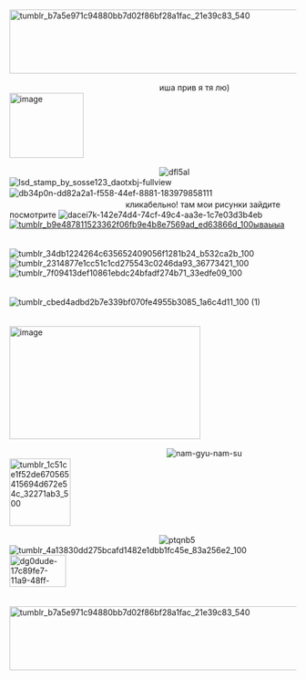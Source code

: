 
ㅤㅤ  ㅤㅤㅤㅤ  ㅤㅤㅤ  ㅤㅤ  ㅤ 
<img width="511" height="112" alt="tumblr_b7a5e971c94880bb7d02f86bf28a1fac_21e39c83_540" src="https://github.com/user-attachments/assets/cc87804e-f4ec-475f-b425-193056b68a7e" />

  ㅤ
ㅤㅤ ㅤㅤ ㅤㅤ  ㅤㅤㅤㅤ  ㅤㅤ  ㅤㅤ     ㅤㅤ  ㅤиша прив я тя лю) <a href="https://github.com/isha-su"><g src=""><img width="130" height="114" alt="image" src="https://github.com/user-attachments/assets/0faed6d0-4fcc-42c9-a297-90723ad4377b" />
</a>      

ㅤㅤ ㅤㅤ ㅤㅤ  ㅤㅤㅤㅤ  ㅤㅤ  ㅤㅤ     ㅤㅤ  ㅤㅤ ![dfl5al](https://github.com/user-attachments/assets/c0c94c9a-52f6-488f-9074-3763bfede2e9)![lsd_stamp_by_sosse123_daotxbj-fullview](https://github.com/user-attachments/assets/8a3a7afb-313b-4b33-8f3a-8e6c7c339ac0)![db34p0n-dd82a2a1-f558-44ef-8881-183979858111](https://github.com/user-attachments/assets/664b4cbe-9660-4d05-88ff-76c3c9c1af3a)ㅤㅤ  
ㅤㅤ ㅤㅤ ㅤㅤ  ㅤㅤㅤㅤ  ㅤㅤ  ㅤㅤ      кликабельно! там мои рисунки зайдите посмотрите ![dacei7k-142e74d4-74cf-49c4-aa3e-1c7e03d3b4eb](https://github.com/user-attachments/assets/dcbf48d5-c3ca-487c-b3bb-10cb6519104c) <a href="https://t.me/archie_arrr"><g src="">![tumblr_b9e487811523362f06fb9e4b8e7569ad_ed63866d_100ываыыа](https://github.com/user-attachments/assets/867f571f-f801-4e1b-a8c5-d40953bca633)                                                                        
</a>      

ㅤㅤ ㅤㅤ ㅤㅤ  ㅤㅤㅤㅤ  ㅤㅤ  ㅤㅤ     ㅤㅤ  ㅤㅤ ![tumblr_34db1224264c635652409056f1281b24_b532ca2b_100](https://github.com/user-attachments/assets/f281453a-9b44-4ef0-b43e-517d1a5dfb90)![tumblr_2314877e1cc51c1cd275543c0246da93_36773421_100](https://github.com/user-attachments/assets/53ffc23c-9791-49cc-b47c-42793d6d395b)![tumblr_7f09413def10861ebdc24bfadf274b71_33edfe09_100](https://github.com/user-attachments/assets/1d061e85-d38b-4288-b996-674929fb8adb)

ㅤㅤ ㅤㅤ ㅤㅤ  ㅤㅤㅤㅤ  ㅤㅤ  ㅤㅤ     ㅤㅤ  ㅤㅤ  ㅤㅤ ㅤ  ㅤㅤ ㅤ ![tumblr_cbed4adbd2b7e339bf070fe4955b3085_1a6c4d11_100 (1)](https://github.com/user-attachments/assets/cc16519e-ded8-4ff8-ab9d-e4e2f01b04a4)

ㅤㅤ ㅤㅤ ㅤㅤ  ㅤㅤㅤㅤ  ㅤㅤ  ㅤㅤ     ㅤㅤ  ㅤ<img width="335" height="198" alt="image" src="https://github.com/user-attachments/assets/b82e78de-24fa-4df5-bb4d-2100ad7e769f" />

ㅤㅤ ㅤㅤ ㅤㅤ  ㅤㅤㅤㅤ  ㅤㅤ  ㅤㅤ     ㅤㅤ  ㅤㅤ ㅤ![nam-gyu-nam-su](https://github.com/user-attachments/assets/e3c6050d-ba2f-48a7-9da1-b737fa6e9c3f)
  ㅤㅤ ㅤ<img width="107" height="118" alt="tumblr_1c51ce1f52de670565415694d672e54c_32271ab3_500" src="https://github.com/user-attachments/assets/ddd4d025-87dd-4755-898e-e680efc8e862" />


ㅤㅤ ㅤㅤ ㅤㅤ  ㅤㅤㅤㅤ  ㅤㅤ  ㅤㅤ     ㅤㅤ  ㅤㅤ ![ptqnb5](https://github.com/user-attachments/assets/c3fdaf5a-3999-4bbc-9fc0-dacb261afe2a)![tumblr_4a13830dd275bcafd1482e1dbb1fc45e_83a256e2_100](https://github.com/user-attachments/assets/80bc9255-d472-4eab-99ba-6b006536e305)<img width="99" height="56" alt="dg0dude-17c89fe7-11a9-48ff-9d05-3dcaa5e86701" src="https://github.com/user-attachments/assets/1c3dd74a-486b-4151-bd73-24a7539d609d" />



ㅤㅤ  ㅤㅤㅤㅤ  ㅤㅤㅤ  ㅤㅤ  ㅤ 
<img width="511" height="112" alt="tumblr_b7a5e971c94880bb7d02f86bf28a1fac_21e39c83_540" src="https://github.com/user-attachments/assets/cc87804e-f4ec-475f-b425-193056b68a7e" />
ㅤㅤ  ㅤㅤㅤㅤ  ㅤㅤㅤ  ㅤㅤ  ㅤ 
